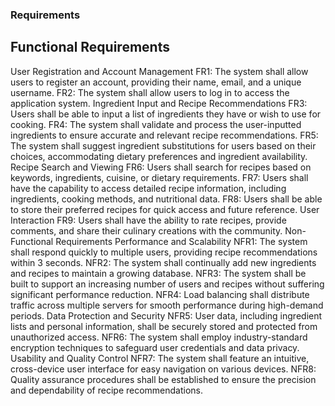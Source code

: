 ### Requirements
## Functional Requirements
User Registration and Account Management
FR1: The system shall allow users to register an account, providing their name, email, and a unique username.
FR2: The system shall allow users to log in to access the application system.
Ingredient Input and Recipe Recommendations
FR3: Users shall be able to input a list of ingredients they have or wish to use for cooking.
FR4: The system shall validate and process the user-inputted ingredients to ensure accurate and relevant recipe recommendations.
FR5: The system shall suggest ingredient substitutions for users based on their choices, accommodating dietary preferences and ingredient availability.
Recipe Search and Viewing
FR6: Users shall search for recipes based on keywords, ingredients, cuisine, or dietary requirements.
FR7: Users shall have the capability to access detailed recipe information, including ingredients, cooking methods, and nutritional data.
FR8: Users shall be able to store their preferred recipes for quick access and future reference.
User Interaction
FR9: Users shall have the ability to rate recipes, provide comments, and share their culinary creations with the community.
Non-Functional Requirements
Performance and Scalability
NFR1: The system shall respond quickly to multiple users, providing recipe recommendations within 3 seconds.
NFR2: The system shall continually add new ingredients and recipes to maintain a growing database.
NFR3: The system shall be built to support an increasing number of users and recipes without suffering significant performance reduction.
NFR4: Load balancing shall distribute traffic across multiple servers for smooth performance during high-demand periods.
Data Protection and Security
NFR5: User data, including ingredient lists and personal information, shall be securely stored and protected from unauthorized access.
NFR6: The system shall employ industry-standard encryption techniques to safeguard user credentials and data privacy.
Usability and Quality Control
NFR7: The system shall feature an intuitive, cross-device user interface for easy navigation on various devices.
NFR8: Quality assurance procedures shall be established to ensure the precision and dependability of recipe recommendations.




